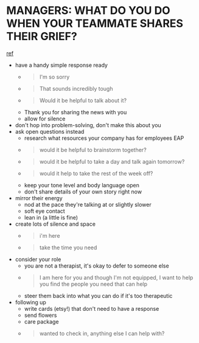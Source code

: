 # MANAGERS: WHAT DO YOU DO WHEN YOUR TEAMMATE SHARES THEIR GRIEF?
[ref](https://larahogan.me/blog/managers-when-teammate-shares-grief/)

- have a handy simple response ready
  - > I'm so sorry
  - > That sounds incredibly tough
  - > Would it be helpful to talk about it?
  - Thank you for sharing the news with you
  - allow for silence
- don't hop into problem-solving, don't make this about you
- ask open questions instead
  - research what resources your company has for employees EAP
  - > would it be helpful to brainstorm together?
  - > would it be helpful to take a day and talk again tomorrow?
  - > would it help to take the rest of the week off?
  - keep your tone level and body language open
  - don't share details of your own story right now
- mirror their energy
  - nod at the pace they're talking at or slightly slower
  - soft eye contact
  - lean in (a little is fine)
- create lots of silence and space
  - > i'm here
  - > take the time you need
- consider your role
  - you are not a therapist, it's okay to defer to someone else
  - > I am here for you and though I'm not equipped, I want to help you find the people you need that can help
  - steer them back into what you can do if it's too therapeutic
- following up
  - write cards (etsy!) that don't need to have a response
  - send flowers
  - care package
  - > wanted to check in, anything else I can help with?